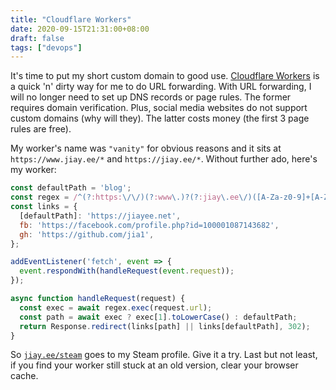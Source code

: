 ```yaml
---
title: "Cloudflare Workers"
date: 2020-09-15T21:31:00+08:00
draft: false
tags: ["devops"]
---
```

It's time to put my short custom domain to good use. [Cloudflare Workers](https://developers.cloudflare.com/workers/) is a quick 'n' dirty way for me to do URL forwarding. With URL forwarding, I will no longer need to set up DNS records or page rules. The former requires domain verification. Plus, social media websites do not support custom domains (why will they). The latter costs money (the first 3 page rules are free).

My worker's name was `"vanity"` for obvious reasons and it sits at `https://www.jiay.ee/*` and `https://jiay.ee/*`. Without further ado, here's my worker:

```javascript
const defaultPath = 'blog';
const regex = /^(?:https:\/\/)(?:www\.)?(?:jiay\.ee\/)([A-Za-z0-9]+[A-Za-z0-9-_]*[A-Za-z0-9]+)$/i;
const links = {
  [defaultPath]: 'https://jiayee.net',
  fb: 'https://facebook.com/profile.php?id=100001087143682',
  gh: 'https://github.com/jia1',
};

addEventListener('fetch', event => {
  event.respondWith(handleRequest(event.request));
});

async function handleRequest(request) {
  const exec = await regex.exec(request.url);
  const path = await exec ? exec[1].toLowerCase() : defaultPath;
  return Response.redirect(links[path] || links[defaultPath], 302);
}
```

So [`jiay.ee/steam`](http://jiay.ee/steam) goes to my Steam profile. Give it a try. Last but not least, if you find your worker still stuck at an old version, clear your browser cache.
